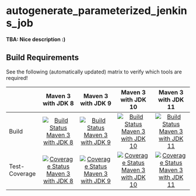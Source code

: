 # autogenerate_parameterized_jenkins_job

**TBA: Nice description :)**

## Build Requirements

See the following (automatically updated) matrix to verify which tools are required! 

|             |Maven 3 with JDK 8|Maven 3 with JDK 9| Maven 3 with JDK 10|Maven 3 with JDK 11|
|-------------|:----------------:|:----------------:|:------------------:|:-----------------:|
|Build        |[![Build Status Maven 3 with JDK 8](https://jenkins.empty-stack.com/statusbadges-build/icon?job=build_projects/java/autogenerate_parameterized_jenkins_job-builds/master-maven-3-jdk-8-slim)](https://jenkins.empty-stack.com/job/build_projects/job/java/job/autogenerate_parameterized_jenkins_job-builds/job/master-maven-3-jdk-8-slim/)|[![Build Status Maven 3 with JDK 9](https://jenkins.empty-stack.com/statusbadges-build/icon?job=build_projects/java/autogenerate_parameterized_jenkins_job-builds/master-maven-3-jdk-9-slim)](https://jenkins.empty-stack.com/job/build_projects/job/java/job/autogenerate_parameterized_jenkins_job-builds/job/master-maven-3-jdk-9-slim/)|[![Build Status Maven 3 with JDK 10](https://jenkins.empty-stack.com/statusbadges-build/icon?job=build_projects/java/autogenerate_parameterized_jenkins_job-builds/master-maven-3-jdk-10-slim)](https://jenkins.empty-stack.com/job/build_projects/job/java/job/autogenerate_parameterized_jenkins_job-builds/job/master-maven-3-jdk-10-slim/)|[![Build Status Maven 3 with JDK 11](https://jenkins.empty-stack.com/statusbadges-build/icon?job=build_projects/java/autogenerate_parameterized_jenkins_job-builds/master-maven-3-jdk-11-slim)](https://jenkins.empty-stack.com/job/build_projects/job/java/job/autogenerate_parameterized_jenkins_job-builds/job/master-maven-3-jdk-11-slim/)|
|Test-Coverage|[![Coverage Status Maven 3 with JDK 8](https://jenkins.empty-stack.com/statusbadges-coverage/icon?job=build_projects/java/autogenerate_parameterized_jenkins_job-builds/master-maven-3-jdk-8-slim)](https://jenkins.empty-stack.com/job/build_projects/job/java/job/autogenerate_parameterized_jenkins_job-builds/job/master-maven-3-jdk-8-slim/)|[![Coverage Status Maven 3 with JDK 9](https://jenkins.empty-stack.com/statusbadges-coverage/icon?job=build_projects/java/autogenerate_parameterized_jenkins_job-builds/master-maven-3-jdk-9-slim)](https://jenkins.empty-stack.com/job/build_projects/job/java/job/autogenerate_parameterized_jenkins_job-builds/job/master-maven-3-jdk-9-slim/)|[![Coverage Status Maven 3 with JDK 10](https://jenkins.empty-stack.com/statusbadges-coverage/icon?job=build_projects/java/autogenerate_parameterized_jenkins_job-builds/master-maven-3-jdk-10-slim)](https://jenkins.empty-stack.com/job/build_projects/job/java/job/autogenerate_parameterized_jenkins_job-builds/job/master-maven-3-jdk-10-slim/)|[![Coverage Status Maven 3 with JDK 11](https://jenkins.empty-stack.com/statusbadges-coverage/icon?job=build_projects/java/autogenerate_parameterized_jenkins_job-builds/master-maven-3-jdk-11-slim)](https://jenkins.empty-stack.com/job/build_projects/job/java/job/autogenerate_parameterized_jenkins_job-builds/job/master-maven-3-jdk-11-slim/)|

